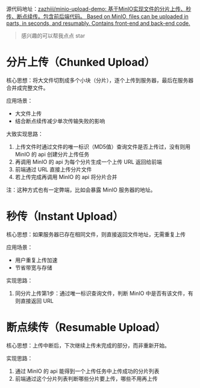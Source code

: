 
源代码地址：[zazhiii/minio-upload-demo: 基于MinIO实现文件的分片上传、秒传、断点续传。包含前后端代码。 Based on MinIO, files can be uploaded in parts, in seconds, and resumably. Contains front-end and back-end code.](https://github.com/zazhiii/minio-upload-demo)

>感兴趣的可以帮我点点 star

# 分片上传（Chunked Upload）

核心思想：将大文件切割成多个小块（分片），逐个上传到服务器，最后在服务器合并成完整文件。

应用场景：
- 大文件上传
- 结合断点续传减少单次传输失败的影响

大致实现思路：
1. 上传文件时通过文件的唯一标识（MD5值）查询文件是否上传过，没有则用 MinIO 的 api 创建分片上传任务
2. 再调用 MinIO 的 api 为每个分片生成一个上传 URL 返回给前端
3. 前端通过 URL 直接上传分片文件
4. 若上传完成再调用 MinIO 的 api 将分片合并

注：这种方式也有一定弊端，比如会暴露 MinIO 服务器的地址。
# 秒传（Instant Upload）

核心思想：如果服务器已存在相同文件，则直接返回文件地址，无需重复上传

应用场景：
- 用户重复上传加速
- 节省带宽与存储

实现思路：
1. 同分片上传第1步：通过唯一标识查询文件，判断 MinIO 中是否有该文件，有则直接返回 URL

# 断点续传（Resumable Upload）

核心思想：上传中断后，下次继续上传未完成的部分，而非重新开始。

实现思路：
1. 通过 MinIO 的 api 能得到一个上传任务中上传成功的分片列表
2. 前端通过这个分片列表判断哪些分片要上传，哪些不用再上传